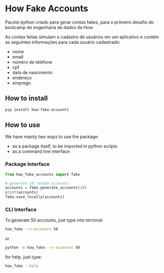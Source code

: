 # How Fake Accounts

Pacote python criado para gerar contas fakes, para o primeiro desafio do bootcamp de engenharia de dados da How.

As contas feitas simulam o cadastro de usuários em um aplicativo e contém as seguintes informações para cada usuário cadastrado:

- nome
- email
- número de telefone
- cpf
- data de nascimento
- endereço
- emprego

## How to install

```bash
pip install how-fake-accounts
```

## How to use

We have mainly two ways to use the package:
- as a package itself, to be imported in python scripts
- as a command line interface

### Package Interface

```python
from how_fake_accounts import fake

# generate 10 random accounts
accounts = fake.generate_accounts(10)
print(accounts)
fake.save_locally(accounts)
```


### CLI Interface

To generate 50 accounts, just type into terminal:

```bash
how_fake --n-accounts 50
```
or
```bash
python -m how_fake --n-accounts 50
```

for help, just type:

```bash
how_fake --help
```
